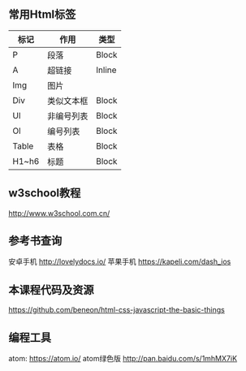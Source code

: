 ## 常用Html标签
|标记|作用|类型|
|---|---|---|
|P|段落|Block|
|A|超链接|Inline|
|Img|图片||
|Div|类似文本框|Block|
|Ul|非编号列表|Block|
|Ol|编号列表|Block|
|Table|表格|Block|
|H1~h6|标题|Block|


## w3school教程
http://www.w3school.com.cn/

## 参考书查询
安卓手机 http://lovelydocs.io/
苹果手机 https://kapeli.com/dash_ios

## 本课程代码及资源

https://github.com/beneon/html-css-javascript-the-basic-things

## 编程工具
atom: https://atom.io/
atom绿色版 http://pan.baidu.com/s/1mhMX7iK

